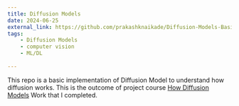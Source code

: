 ```yaml
---
title: Diffusion Models
date: 2024-06-25
external_link: https://github.com/prakashknaikade/Diffusion-Models-Basics
tags:
    - Diffusion Models
    - computer vision
    - ML/DL
  
---
```


This repo is a basic implementation of Diffusion Model to understand how diffusion works. This is the outcome of project course [How Diffusion Models](https://www.coursera.org/projects/how-diffusion-models-work-project) Work that I completed.
<!--more-->

